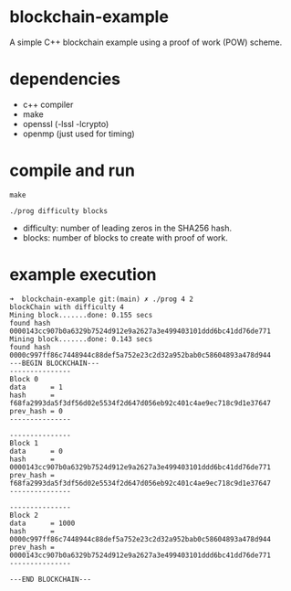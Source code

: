# blockchain-example
A simple C++ blockchain example using a proof of work (POW) scheme.

# dependencies
-   c++ compiler
-   make
-   openssl (-lssl -lcrypto)
-   openmp (just used for timing)


# compile and run
`make`

`./prog difficulty blocks`

- difficulty: number of leading zeros in the SHA256 hash.
- blocks: number of blocks to create with proof of work.


# example execution
```
➜  blockchain-example git:(main) ✗ ./prog 4 2                               
blockChain with difficulty 4
Mining block.......done: 0.155 secs
found hash 0000143cc907b0a6329b7524d912e9a2627a3e499403101ddd6bc41dd76de771     
Mining block.......done: 0.143 secs
found hash 0000c997ff86c7448944c88def5a752e23c2d32a952bab0c58604893a478d944     
---BEGIN BLOCKCHAIN---
---------------
Block 0
data      = 1
hash      = f68fa2993da5f3df56d02e5534f2d647d056eb92c401c4ae9ec718c9d1e37647
prev_hash = 0
---------------

---------------
Block 1
data      = 0
hash      = 0000143cc907b0a6329b7524d912e9a2627a3e499403101ddd6bc41dd76de771
prev_hash = f68fa2993da5f3df56d02e5534f2d647d056eb92c401c4ae9ec718c9d1e37647
---------------

---------------
Block 2
data      = 1000
hash      = 0000c997ff86c7448944c88def5a752e23c2d32a952bab0c58604893a478d944
prev_hash = 0000143cc907b0a6329b7524d912e9a2627a3e499403101ddd6bc41dd76de771
---------------

---END BLOCKCHAIN---
```
